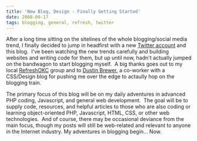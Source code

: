 ```yaml
---
title: 'New Blog, Design - Finally Getting Started'
date: 2008-09-17
tags: blogging, general, refresh, twitter
---
```


After a long time sitting on the sitelines of the whole blogging/social media trend, I finally decided to jump in headfirst with a new 
[Twitter account](http://www.twitter.com/vlucas) and this blog.  I've been watching the new trends carefully and building websites and writing code for them, but up until now, hadn't actually jumped on the bandwagon to start blogging myself.  A big thanks goes out to my local 
[RefreshOKC](http://www.refreshokc.org) group and to 
[Dustin Brewer](http://www.dustinbrewer.com), a co-worker with a CSS/Design blog for pushing me over the edge to actaully hop on the blogging train.

The primary focus of this blog will be on my daily adventures in advanced PHP coding, Javascript, and general web development.  The goal will be to supply code, resources, and helpful articles to those who are also coding or learning object-oriented PHP, Javascript, HTML, CSS, or other web technologies.  And of course, there may be occasional deviance from the main focus, though my posts will still be web-related and relevant to anyone in the Internet industry. My adventures in blogging begin... Now.